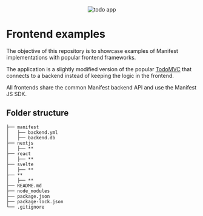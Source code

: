 <div align="center">
  <img src="https://github.com/user-attachments/assets/7afad85a-b285-4bd0-b36a-43f7558e2838" alt="todo app">
</div>

# Frontend examples

The objective of this repository is to showcase examples of Manifest implementations with popular frontend frameworks.

The application is a slightly modified version of the popular [TodoMVC](https://todomvc.com/) that connects to a backend instead of keeping the logic in the frontend.

All frontends share the common Manifest backend API and use the Manifest JS SDK.

## Folder structure

```
├── manifest
│   ├── backend.yml
│   ├── backend.db
├── nextjs
│   ├── **
├── react
│   ├── **
├── svelte
│   ├── **
├── **
│   ├── **
├── README.md
├── node_modules
├── package.json
├── package-lock.json
└── .gitignore
```
